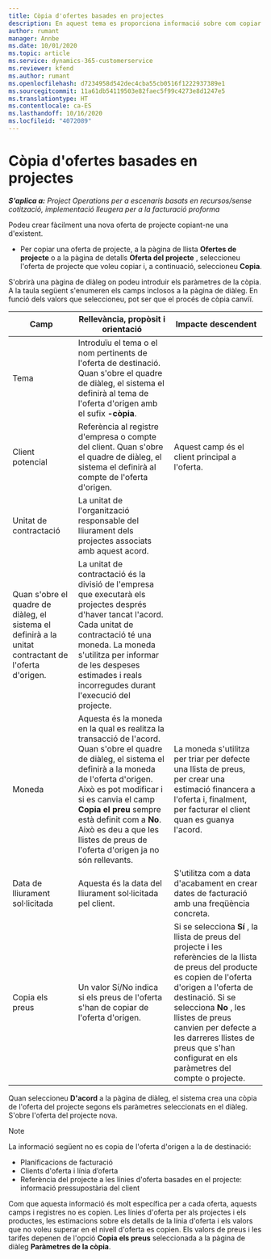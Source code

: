 ```yaml
---
title: Còpia d'ofertes basades en projectes
description: En aquest tema es proporciona informació sobre com copiar ofertes basades en projectes al Project Operations.
author: rumant
manager: Annbe
ms.date: 10/01/2020
ms.topic: article
ms.service: dynamics-365-customerservice
ms.reviewer: kfend
ms.author: rumant
ms.openlocfilehash: d7234958d542dec4cba55cb0516f1222937389e1
ms.sourcegitcommit: 11a61db54119503e82faec5f99c4273e8d1247e5
ms.translationtype: HT
ms.contentlocale: ca-ES
ms.lasthandoff: 10/16/2020
ms.locfileid: "4072089"
---
```

# <a name="copy-project-based-quotes"></a>Còpia d'ofertes basades en projectes

_**S'aplica a:** Project Operations per a escenaris basats en recursos/sense cotització, implementació lleugera per a la facturació proforma_

Podeu crear fàcilment una nova oferta de projecte copiant-ne una d'existent. 

- Per copiar una oferta de projecte, a la pàgina de llista **Ofertes de projecte** o a la pàgina de detalls **Oferta del projecte** , seleccioneu l'oferta de projecte que voleu copiar i, a continuació, seleccioneu **Copia**.

S'obrirà una pàgina de diàleg on podeu introduir els paràmetres de la còpia. A la taula següent s'enumeren els camps inclosos a la pàgina de diàleg. En funció dels valors que seleccioneu, pot ser que el procés de còpia canviï.

| **Camp** | **Rellevància, propòsit i orientació** | **Impacte descendent** |
| --- | --- | --- |
| Tema | Introduïu el tema o el nom pertinents de l'oferta de destinació. Quan s'obre el quadre de diàleg, el sistema el definirà al tema de l'oferta d'origen amb el sufix **-còpia**. | |
| Client potencial | Referència al registre d'empresa o compte del client. Quan s'obre el quadre de diàleg, el sistema el definirà al compte de l'oferta d'origen. | Aquest camp és el client principal a l'oferta. |
| Unitat de contractació | La unitat de l'organització responsable del lliurament dels projectes associats amb aquest acord.
Quan s'obre el quadre de diàleg, el sistema el definirà a la unitat contractant de l'oferta d'origen. | La unitat de contractació és la divisió de l'empresa que executarà els projectes després d'haver tancat l'acord. Cada unitat de contractació té una moneda. La moneda s'utilitza per informar de les despeses estimades i reals incorregudes durant l'execució del projecte. |
| Moneda | Aquesta és la moneda en la qual es realitza la transacció de l'acord. Quan s'obre el quadre de diàleg, el sistema el definirà a la moneda de l'oferta d'origen. Això es pot modificar i si es canvia el camp **Copia el preu** sempre està definit com a **No**. Això es deu a que les llistes de preus de l'oferta d'origen ja no són rellevants. | La moneda s'utilitza per triar per defecte una llista de preus, per crear una estimació financera a l'oferta i, finalment, per facturar el client quan es guanya l'acord. |
| Data de lliurament sol·licitada | Aquesta és la data del lliurament sol·licitada pel client. | S'utilitza com a data d'acabament en crear dates de facturació amb una freqüència concreta. |
| Copia els preus | Un valor Sí/No indica si els preus de l'oferta s'han de copiar de l'oferta d'origen. | Si se selecciona **Sí** , la llista de preus del projecte i les referències de la llista de preus del producte es copien de l'oferta d'origen a l'oferta de destinació. Si se selecciona **No** , les llistes de preus canvien per defecte a les darreres llistes de preus que s'han configurat en els paràmetres del compte o projecte. |

Quan seleccioneu **D'acord** a la pàgina de diàleg, el sistema crea una còpia de l'oferta del projecte segons els paràmetres seleccionats en el diàleg. S'obre l'oferta del projecte nova. 

> [!NOTE]
> La informació següent no es copia de l'oferta d'origen a la de destinació:
>
> - Planificacions de facturació
> - Clients d'oferta i línia d’oferta
> - Referència del projecte a les línies d'oferta basades en el projecte: informació pressupostària del client
>
>Com que aquesta informació és molt específica per a cada oferta, aquests camps i registres no es copien. Les línies d'oferta per als projectes i els productes, les estimacions sobre els detalls de la línia d'oferta i els valors que no voleu superar en el nivell d'oferta es copien. Els valors de preus i les tarifes depenen de l'opció **Copia els preus** seleccionada a la pàgina de diàleg **Paràmetres de la còpia**.
